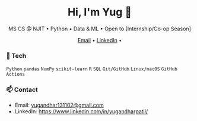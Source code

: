<!-- Profile Header -->
<h1 align="center">Hi, I'm Yug 👋</h1>
<p align="center">
MS CS @ NJIT • Python • Data & ML • Open to [Internship/Co-op Season]
</p>

<p align="center">
  <a href="mailto:yugandhar131102@gmail.com">Email</a> •
  <a href="https://www.linkedin.com/in/yugandharpatil/">LinkedIn</a> •

</p>

### 🔧 Tech
`Python` `pandas` `NumPy` `scikit-learn` `R` `SQL` `Git/GitHub` `Linux/macOS` `GitHub Actions`


### 📫 Contact
- Email: yugandhar131102@gmail.com
- LinkedIn: https://www.linkedin.com/in/yugandharpatil/

<!-- Optional Stats Cards (keep minimal) -->
<!--
<p align="center">
  <img src="https://github-readme-stats.vercel.app/api?username=yourname&show_icons=true" height="150">
  <img src="https://github-readme-stats.vercel.app/api/top-langs/?username=yourname&layout=compact" height="150">
</p>
-->